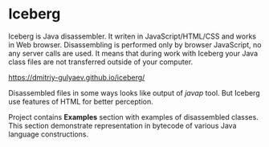 # Iceberg

Iceberg is Java disassembler. It writen in JavaScript/HTML/CSS and works in Web browser. Disassembling is performed only by browser JavaScript, no any server calls are used. It means that during work with Iceberg your Java class files are not transferred outside of your computer.

https://dmitriy-gulyaev.github.io/iceberg/

Disassembled files in some ways looks like output of *javap* tool. But Iceberg use features of HTML for better perception.

Project contains **Examples** section with examples of disassembled classes. This section demonstrate representation in bytecode of various Java language constructions.